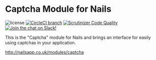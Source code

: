 # Captcha Module for Nails

![license](https://img.shields.io/badge/license-MIT-green.svg)
[![CircleCI branch](https://img.shields.io/circleci/project/github/nails/module-captcha.svg)](https://circleci.com/gh/nails/module-captcha)
[![Scrutinizer Code Quality](https://scrutinizer-ci.com/g/nails/module-captcha/badges/quality-score.png)](https://scrutinizer-ci.com/g/nails/module-captcha)
[![Join the chat on Slack!](https://now-examples-slackin-rayibnpwqe.now.sh/badge.svg)](https://nails-app.slack.com/shared_invite/MTg1NDcyNjI0ODcxLTE0OTUwMzA1NTYtYTZhZjc5YjExMQ)

This is the "Captcha" module for Nails and brings an interface for easily using captchas in your application.

http://nailsapp.co.uk/modules/captcha
